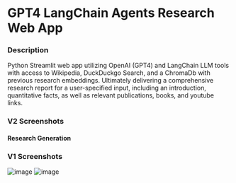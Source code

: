 # GPT4 LangChain Agents Research Web App
### Description
Python Streamlit web app utilizing OpenAI (GPT4) and LangChain LLM tools with access to Wikipedia, DuckDuckgo Search, and a ChromaDb with previous research embeddings. Ultimately delivering a comprehensive research report for a user-specified input, including an introduction, quantitative facts, as well as relevant publications, books, and youtube links. 

### V2 Screenshots
#### Research Generation

### V1 Screenshots
![image](https://github.com/petermartens98/GPT4-LangChain-Agents-Research-Web-App/assets/87671757/995b9aca-f5c6-46b9-9c41-4494437febe1)
![image](https://github.com/petermartens98/GPT4-LangChain-Agents-Research-Web-App/assets/87671757/bf6086aa-1bdb-42be-8406-c172c287da43)

